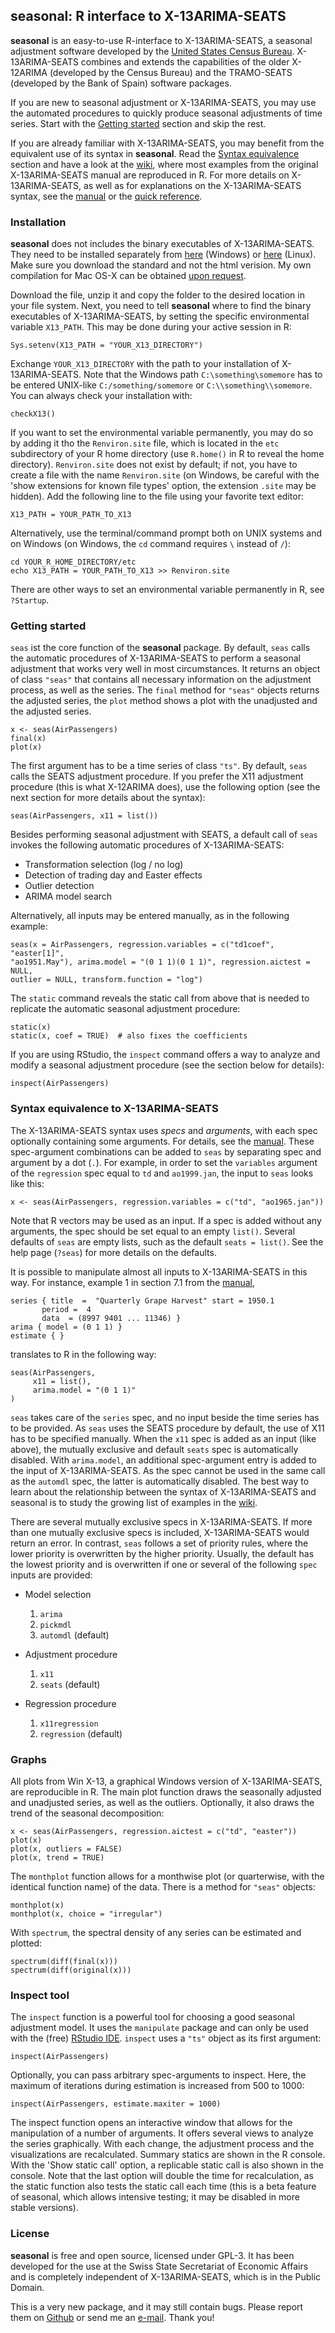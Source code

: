 **seasonal**: R interface to X-13ARIMA-SEATS
--------------------------------------------

**seasonal** is an easy-to-use R-interface to X-13ARIMA-SEATS, a seasonal adjustment software developed by the [United States Census Bureau][census]. X-13ARIMA-SEATS combines and extends the capabilities of the older X-12ARIMA (developed by the Census Bureau) and the TRAMO-SEATS (developed by the Bank of Spain) software packages. 

If you are new to seasonal adjustment or X-13ARIMA-SEATS, you may use the automated procedures to quickly produce seasonal adjustments of time series. Start with the [Getting started](#getting-started) section and skip the rest. 

If you are already familiar with X-13ARIMA-SEATS, you may benefit from the equivalent use of its syntax in **seasonal**. Read the [Syntax equivalence](#syntax-equivalence-to-x-13arima-seats) section and have a look at the [wiki][examples], where most examples from the original X-13ARIMA-SEATS manual are reproduced in R. For more details on X-13ARIMA-SEATS, as well as for explanations on the X-13ARIMA-SEATS syntax, see the [manual][manual] or the [quick reference][qref].

### Installation

**seasonal** does not includes the binary executables of X-13ARIMA-SEATS. They need to be installed separately from [here][census_win] (Windows) or [here][census_linux]  (Linux). Make sure you download the standard and not the html verision. My own compilation for Mac OS-X can be obtained [upon request](mailto:christoph.sax@gmail.com).


Download the file, unzip it and copy the folder to the desired location in your file system. Next, you need to tell **seasonal** where to find the binary executables of X-13ARIMA-SEATS, by setting the specific environmental variable `X13_PATH`. This may be done during your active session in R:

    Sys.setenv(X13_PATH = "YOUR_X13_DIRECTORY")
 
Exchange `YOUR_X13_DIRECTORY` with the path to your installation of X-13ARIMA-SEATS. Note that the Windows path `C:\something\somemore` has to be entered UNIX-like `C:/something/somemore` or `C:\\something\\somemore`. You can always check your installation with:

    checkX13()

If you want to set the environmental variable permanently, you may do so by adding it tho the `Renviron.site` file, which is located in the `etc` subdirectory of your R home directory (use `R.home()` in R to reveal the home directory). `Renviron.site` does not exist by default; if not, you have to create a file with the name `Renviron.site` (on Windows, be careful with the 'show extensions for known file types' option, the extension `.site` may be hidden). Add the following line to the file using your favorite text editor:

    X13_PATH = YOUR_PATH_TO_X13

Alternatively, use the terminal/command prompt both on UNIX systems and on Windows (on Windows, the `cd` command requires `\` instead of `/`):

    cd YOUR_R_HOME_DIRECTORY/etc
    echo X13_PATH = YOUR_PATH_TO_X13 >> Renviron.site

There are other ways to set an environmental variable permanently in R, see `?Startup`.

### Getting started

`seas` ist the core function of the **seasonal** package. By default, `seas` calls the automatic procedures of X-13ARIMA-SEATS to perform a seasonal adjustment that works very well in most circumstances. It returns an object of class `"seas"` that contains all necessary information on the adjustment process, as well as the series. The `final` method for `"seas"` objects returns the adjusted series, the `plot` method shows a plot with the unadjusted and the adjusted series. 

    x <- seas(AirPassengers)
    final(x)
    plot(x)
     
The first argument has to be a time series of class `"ts"`. By default, `seas` calls the SEATS adjustment procedure. If you prefer the X11 adjustment procedure (this is what X-12ARIMA does), use the following option (see the next section for more details about the syntax):

    seas(AirPassengers, x11 = list())
     
Besides performing seasonal adjustment with SEATS, a default call of `seas` invokes the following automatic procedures of X-13ARIMA-SEATS:

  - Transformation selection (log / no log)
  - Detection of trading day and Easter effects
  - Outlier detection
  - ARIMA model search

Alternatively, all inputs may be entered manually, as in the following example:

    seas(x = AirPassengers, regression.variables = c("td1coef", "easter[1]",
    "ao1951.May"), arima.model = "(0 1 1)(0 1 1)", regression.aictest = NULL,
    outlier = NULL, transform.function = "log")

The `static` command reveals the static call from above that is needed to replicate the automatic seasonal adjustment procedure:

    static(x)
    static(x, coef = TRUE)  # also fixes the coefficients
    
If you are using RStudio, the `inspect` command offers a way to analyze and modify a seasonal adjustment procedure (see the section below for details):

    inspect(AirPassengers)


### Syntax equivalence to X-13ARIMA-SEATS

The X-13ARIMA-SEATS syntax uses *specs* and *arguments*, with each spec optionally containing some arguments. For details, see the [manual][manual]. These spec-argument combinations can be added to `seas` by separating spec and argument by a dot (`.`). For example, in order to set the `variables` argument of the `regression` spec equal to `td` and `ao1999.jan`, the input to `seas` looks like this:

    x <- seas(AirPassengers, regression.variables = c("td", "ao1965.jan"))
   
Note that R vectors may be used as an input. If a spec is added without any arguments, the spec should be set equal to an empty `list()`. Several defaults of `seas` are empty lists, such as the default `seats = list()`. See the help page (`?seas`) for more details on the defaults.

It is possible to manipulate almost all inputs to X-13ARIMA-SEATS in this way. For instance, example 1 in section 7.1 from the [manual][manual],

    series { title  =  "Quarterly Grape Harvest" start = 1950.1
           period =  4
           data  = (8997 9401 ... 11346) }
    arima { model = (0 1 1) }
    estimate { }

translates to R in the following way:

    seas(AirPassengers,
         x11 = list(),
         arima.model = "(0 1 1)"
    )
    
`seas` takes care of the `series` spec, and no input beside the time series has to be provided. As `seas` uses the SEATS procedure by default, the use of X11 has to be specified manually. When the `x11` spec is added as an input (like above), the mutually exclusive and default `seats` spec is automatically disabled. With `arima.model`, an additional spec-argument entry is added to the input of X-13ARIMA-SEATS. As the spec cannot be used in the same call as the `automdl` spec, the latter is automatically disabled. The best way to learn about the relationship between the syntax of X-13ARIMA-SEATS and seasonal is to study the growing list of examples in the [wiki][examples].


There are several mutually exclusive specs in X-13ARIMA-SEATS. If more than one mutually exclusive specs is included, X-13ARIMA-SEATS would return an error. In contrast, `seas` follows a set of priority rules, where the lower priority is overwritten by the higher priority. Usually, the default has the lowest priority and is overwritten if one or several of the following `spec` inputs are provided:

- Model selection
    1. `arima`
    2. `pickmdl`
    3. `automdl` (default)

- Adjustment procedure
    1. `x11`
    2. `seats` (default)
  
- Regression procedure
    1. `x11regression`
    2. `regression` (default)
  

### Graphs

All plots from Win X-13, a graphical Windows version of X-13ARIMA-SEATS, are reproducible in R. The main plot function draws the seasonally adjusted and unadjusted series, as well as the outliers. Optionally, it also draws the trend of the seasonal decomposition:

    x <- seas(AirPassengers, regression.aictest = c("td", "easter"))
    plot(x)
    plot(x, outliers = FALSE)
    plot(x, trend = TRUE)

The `monthplot` function allows for a monthwise plot (or quarterwise, with the identical function name) of the data. There is a method for `"seas"` objects:

    monthplot(x)
    monthplot(x, choice = "irregular")

With `spectrum`, the spectral density of any series can be estimated and plotted:

    spectrum(diff(final(x)))
    spectrum(diff(original(x)))


### Inspect tool

The `inspect` function is a powerful tool for choosing a good seasonal adjustment model. It uses the `manipulate` package and can only be used with the (free) [RStudio IDE][rstudio]. `inspect` uses a `"ts"` object as its first argument:

    inspect(AirPassengers)
    
Optionally, you can pass arbitrary spec-arguments to inspect. Here, the maximum of iterations during estimation is increased from 500 to 1000:

    inspect(AirPassengers, estimate.maxiter = 1000) 
    
The inspect function opens an interactive window that allows for the manipulation of a number of arguments. It offers several views to analyze the series graphically. With each change, the adjustment process and the visualizations are recalculated. Summary statics are shown in the R console. With the 'Show static call' option, a replicable static call is also shown in the console. Note that the last option will double the time for recalculation, as the static function also tests the static call each time (this is a beta feature of seasonal, which allows intensive testing; it may be disabled in more stable versions).


### License

**seasonal** is free and open source, licensed under GPL-3. It has been developed for the use at the Swiss State Secretariat of Economic Affairs and is completely independent of X-13ARIMA-SEATS, which is in the Public Domain.

This is a very new package, and it may still contain bugs. Please report them on [Github][github] or send me an [e-mail](mailto:christoph.sax@gmail.com). Thank you!

[manual]: http://www.census.gov/ts/x13as/docX13AS.pdf "Reference Manual"

[qref]: http://www.census.gov/ts/x13as/pc/qrefX13ASpc.pdf "Quick Reference"

[census]: http://www.census.gov/srd/www/x13as/ "United States Census Bureau"

[census_win]: http://www.census.gov/srd/www/x13as/x13down_pc.html "Combined X-13ARIMA-SEATS archives"

[census_linux]: http://www.census.gov/srd/www/x13as/x13down_unix.html "Combined X-13ARIMA-SEATS archives"

[examples]: https://github.com/christophsax/seasonal/wiki/Examples-of-X-13ARIMA-SEATS-in-R "Wiki: Examples of X-13ARIMA-SEATS in R"

[rstudio]: http://www.rstudio.com/ide/

[github]: https://github.com/christophsax/seasonal


